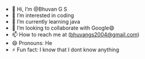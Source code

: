 - 👋 Hi, I’m @Bhuvan G S
- 👀 I’m interested in coding
- 🌱 I’m currently learning java
- 💞️ I’m looking to collaborate with Google😄
- 📫 How to reach me at (bhuvangs2004@gmail.com)
- 😄 Pronouns: He
- ⚡ Fun fact: I know that I dont know anything

<!---
Bhuvangs04/Bhuvangs04 is a ✨ special ✨ repository because its `README.md` (this file) appears on your GitHub profile.
You can click the Preview link to take a look at your changes.
--->

